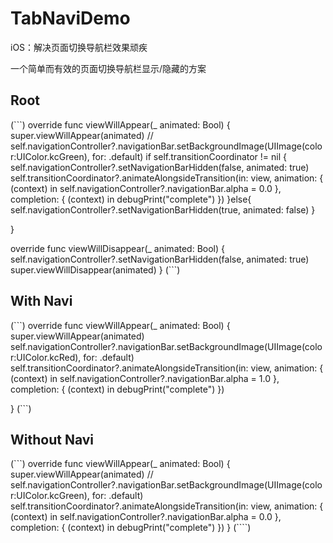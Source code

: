 # TabNaviDemo
iOS：解决页面切换导航栏效果顽疾

一个简单而有效的页面切换导航栏显示/隐藏的方案

## Root

(```)
override func viewWillAppear(_ animated: Bool) {
super.viewWillAppear(animated)
//        self.navigationController?.navigationBar.setBackgroundImage(UIImage(color:UIColor.kcGreen), for: .default)
if self.transitionCoordinator != nil {
self.navigationController?.setNavigationBarHidden(false, animated: true)
self.transitionCoordinator?.animateAlongsideTransition(in: view, animation: { (context) in
self.navigationController?.navigationBar.alpha = 0.0
}, completion: { (context) in
debugPrint("complete")
})
}else{
self.navigationController?.setNavigationBarHidden(true, animated: false)
}

}

override func viewWillDisappear(_ animated: Bool) {
self.navigationController?.setNavigationBarHidden(false, animated: true)
super.viewWillDisappear(animated)
}
(```)

## With Navi

(```)
override func viewWillAppear(_ animated: Bool) {
super.viewWillAppear(animated)
self.navigationController?.navigationBar.setBackgroundImage(UIImage(color:UIColor.kcRed), for: .default)
self.transitionCoordinator?.animateAlongsideTransition(in: view, animation: { (context) in
self.navigationController?.navigationBar.alpha = 1.0
}, completion: { (context) in
debugPrint("complete")
})

}
(```)

## Without Navi

(```)
override func viewWillAppear(_ animated: Bool) {
super.viewWillAppear(animated)
//        self.navigationController?.navigationBar.setBackgroundImage(UIImage(color:UIColor.kcGreen), for: .default)
self.transitionCoordinator?.animateAlongsideTransition(in: view, animation: { (context) in
self.navigationController?.navigationBar.alpha = 0.0
}, completion: { (context) in
debugPrint("complete")
})
}
(````)
